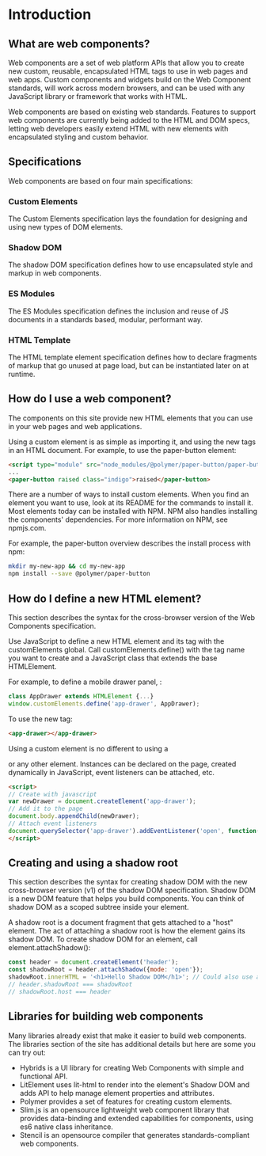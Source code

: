 # Introduction

## What are web components?
Web components are a set of web platform APIs that allow you to create new custom, reusable, encapsulated HTML tags to use in web pages and web apps. Custom components and widgets build on the Web Component standards, will work across modern browsers, and can be used with any JavaScript library or framework that works with HTML.

Web components are based on existing web standards. Features to support web components are currently being added to the HTML and DOM specs, letting web developers easily extend HTML with new elements with encapsulated styling and custom behavior.

## Specifications
Web components are based on four main specifications:

### Custom Elements
The Custom Elements specification lays the foundation for designing and using new types of DOM elements.

### Shadow DOM
The shadow DOM specification defines how to use encapsulated style and markup in web components.

### ES Modules
The ES Modules specification defines the inclusion and reuse of JS documents in a standards based, modular, performant way.

### HTML Template
The HTML template element specification defines how to declare fragments of markup that go unused at page load, but can be instantiated later on at runtime.

## How do I use a web component?
The components on this site provide new HTML elements that you can use in your web pages and web applications.

Using a custom element is as simple as importing it, and using the new tags in an HTML document. For example, to use the paper-button element:

```html
<script type="module" src="node_modules/@polymer/paper-button/paper-button.js"></script>
...
<paper-button raised class="indigo">raised</paper-button>
```

There are a number of ways to install custom elements. When you find an element you want to use, look at its README for the commands to install it. Most elements today can be installed with NPM. NPM also handles installing the components' dependencies. For more information on NPM, see npmjs.com.

For example, the paper-button overview describes the install process with npm:

```bash
mkdir my-new-app && cd my-new-app
npm install --save @polymer/paper-button
```

## How do I define a new HTML element?
This section describes the syntax for the cross-browser version of the Web Components specification.

Use JavaScript to define a new HTML element and its tag with the customElements global. Call customElements.define() with the tag name you want to create and a JavaScript class that extends the base HTMLElement.

For example, to define a mobile drawer panel, <app-drawer>:

```js
class AppDrawer extends HTMLElement {...}
window.customElements.define('app-drawer', AppDrawer);
```

To use the new tag:

```html
<app-drawer></app-drawer>
```

Using a custom element is no different to using a <div> or any other element. Instances can be declared on the page, created dynamically in JavaScript, event listeners can be attached, etc.

```html
<script>
// Create with javascript
var newDrawer = document.createElement('app-drawer');
// Add it to the page
document.body.appendChild(newDrawer);
// Attach event listeners
document.querySelector('app-drawer').addEventListener('open', function() {...});
</script>
```

## Creating and using a shadow root
This section describes the syntax for creating shadow DOM with the new cross-browser version (v1) of the shadow DOM specification. Shadow DOM is a new DOM feature that helps you build components. You can think of shadow DOM as a scoped subtree inside your element.

A shadow root is a document fragment that gets attached to a "host" element. The act of attaching a shadow root is how the element gains its shadow DOM. To create shadow DOM for an element, call element.attachShadow():

```js
const header = document.createElement('header');
const shadowRoot = header.attachShadow({mode: 'open'});
shadowRoot.innerHTML = '<h1>Hello Shadow DOM</h1>'; // Could also use appendChild().
// header.shadowRoot === shadowRoot
// shadowRoot.host === header
```

## Libraries for building web components
Many libraries already exist that make it easier to build web components. The libraries section of the site has additional details but here are some you can try out:

- Hybrids is a UI library for creating Web Components with simple and functional API.
- LitElement uses lit-html to render into the element's Shadow DOM and adds API to help manage element properties and attributes.
- Polymer provides a set of features for creating custom elements.
- Slim.js is an opensource lightweight web component library that provides data-binding and extended capabilities for components, using es6 native class inheritance.
- Stencil is an opensource compiler that generates standards-compliant web components.
